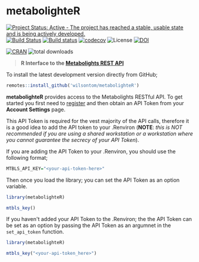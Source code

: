 # metabolighteR

[![Project Status: Active - The project has reached a stable, usable state and is being actively developed.](http://www.repostatus.org/badges/latest/active.svg)](http://www.repostatus.org/#active) [![Build Status](https://travis-ci.org/wilsontom/metabolighteR.svg?branch=master)](https://travis-ci.org/wilsontom/metabolighteR) [![Build status](https://ci.appveyor.com/api/projects/status/ip7naqupctsmqvc2/branch/master?svg=true)](https://ci.appveyor.com/project/wilsontom/metabolighter/branch/master) [![codecov](https://codecov.io/gh/wilsontom/metabolighteR/branch/master/graph/badge.svg)](https://codecov.io/gh/wilsontom/metabolighteR) ![License](https://img.shields.io/badge/license-GNU%20GPL%20v3.0-blue.svg "GNU GPL v3.0") [![DOI](https://zenodo.org/badge/174119954.svg)](https://zenodo.org/badge/latestdoi/174119954)

[![CRAN](https://www.r-pkg.org/badges/version/metabolighteR)](https://cran.r-project.org/web/packages/metabolighteR/index.html) ![total downloads](https://cranlogs.r-pkg.org/badges/grand-total/metabolighteR?color=red)

> __R Interface to the [Metabolights REST API](https://www.ebi.ac.uk/metabolights/ws/api/spec.html)__

To install the latest development version directly from GitHub;

```r
remotes::install_github('wilsontom/metabolighteR')
```

**metabolighteR** provides access to the Metabolights RESTful API. To get started you first need to [register](https://www.ebi.ac.uk/metabolights/newAccount) and then obtain an API Token from your **Account Settings** page.

This API Token is required for the vest majority of the API calls, therefore it is a good idea to add the API token to your .Renviron (**NOTE**: *this is NOT recommended if you are using a shared workstation or a workstation where you cannot guarantee the secrecy of your API Token*). 

If you are adding the API Token to your .Renviron, you should use the following format;

```r
MTBLS_API_KEY="<your-api-token-here>"
```

Then once you load the library; you can set the API Token as an option variable. 

```r
library(metabolighteR)

mtbls_key()
```

If you haven't added your API Token to the .Renviron; the the API Token can be set as an option by passing the API Token as an argumnet in the `set_api_token` function.

```r
library(metabolighteR)

mtbls_key("<your-api-token_here>")
```

